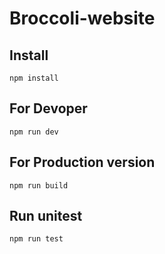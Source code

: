# Broccoli-website

## Install

    npm install

## For Devoper
    npm run dev

## For Production version

    npm run build

## Run unitest

    npm run test